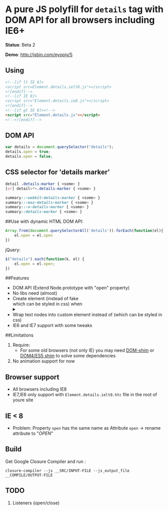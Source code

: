 # A pure JS polyfill for `details` tag with DOM API for all browsers including IE6+

__Status__: Beta 2

__Demo__: http://jsbin.com/eyopiy/5

## Using

```html
<!--[if lt IE 8]>
<script src=Element.details.ielt8.js"></script>
<![endif]-->
<!--[if IE 8]>
<script src="Element.details.ie8.js"></script>
<![endif]-->
<!--[if gt IE 8]><!-->
<script src="Element.details.js"></script>
<!--<![endif]-->
```

## DOM API
    
```javascript
var details = document.querySelector("details");
details.open = true;
details.open = false;
```

## CSS selector for 'details marker'
   
```css
detail .details-marker { <some> }
[or] detail>*>.details-marker { <some> }

summary::-webkit-details-marker { <some> }
summary::-moz-details-marker { <some> }
summary::-o-details-marker { <some> }
summary::details-marker { <some> }
```

##Use with dynamic HTML
DOM API:
	
```javascript
Array.from(document.querySelectorAll('details')).forEach(function(el){
	el.open = el.open
})
```

jQuery:
	
```javascript
$("details").each(function(k, el) {
	el.open = el.open;
})
```
	
##Features

- DOM API (Extend Node.prototype with "open" property)
- No libs need (almost)
- Create <x-s> element (instead of fake <summary> which can be styled in css) when <details> without <summary>
- Wrap text nodes into custom element <x-i> instead of <span> (which can be styled in css)
- IE6 and IE7 support with some tweaks

##Limitations
1. Require: 
	- For some old browsers (not only IE) you may need [DOM-shim](https://github.com/Raynos/DOM-shim) or [DOM4/ES5 shim](https://github.com/termi/ES5-DOM-SHIM) to solve some dependencies
2. No animation support for now

 
## Browser support
 - All browsers including IE8
 - IE7,IE6 only support with `Element.details.ielt8.htc` file in the root of youre site

## IE < 8
 - Problem: Property `open` has the same name as Attribute `open` -> rename attribute to "$OPEN$"

## Build

Get Google Closure Compiler and run :

`closure-compiler --js __SRC/INPUT-FILE --js_output_file __COMPILE/OUTPUT-FILE`

## TODO
1. Listeners (open/close)